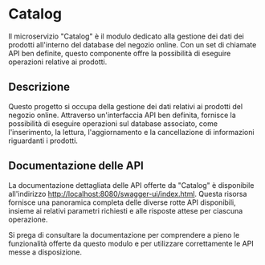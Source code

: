# Catalog

Il microservizio "Catalog" è il modulo dedicato alla gestione dei dati dei prodotti all'interno del database del negozio online. Con un set di chiamate API ben definite, questo componente offre la possibilità di eseguire operazioni relative ai prodotti.


## Descrizione

Questo progetto si occupa della gestione dei dati relativi ai prodotti del negozio online. Attraverso un'interfaccia API ben definita, fornisce la possibilità di eseguire operazioni sul database associato, come l'inserimento, la lettura, l'aggiornamento e la cancellazione di informazioni riguardanti i prodotti.

## Documentazione delle API

La documentazione dettagliata delle API offerte da "Catalog" è disponibile all'indirizzo [http://localhost:8080/swagger-ui/index.html](http://localhost:8080/swagger-ui/index.html). Questa risorsa fornisce una panoramica completa delle diverse rotte API disponibili, insieme ai relativi parametri richiesti e alle risposte attese per ciascuna operazione.

Si prega di consultare la documentazione per comprendere a pieno le funzionalità offerte da questo modulo e per utilizzare correttamente le API messe a disposizione.

